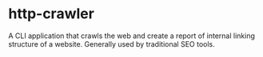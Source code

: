 # http-crawler
A CLI application that crawls the web and create a report of internal linking structure of a website. Generally used by traditional SEO tools.
